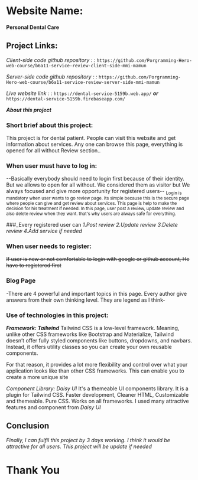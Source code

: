 
# Website Name:
**Personal Dental Care**


## Project Links: 
*Client-side code github repository : :*
`https://github.com/Porgramming-Hero-web-course/b6a11-service-review-client-side-mmi-mamun`

*Server-side code github repository : :*
`https://github.com/Porgramming-Hero-web-course/b6a11-service-review-server-side-mmi-mamun`

*_Live website link : :_*
`https://dental-service-5159b.web.app/`
___or___
`https://dental-service-5159b.firebaseapp.com/`



***About this project***
### Short brief about this project:
This project is for dental patient. People can visit this website and get information about services. Any one can browse this page, everything is opened for all without Review section.. 

### When user must have to log in:
--Basically everybody should need to login first because of their identity. But we allows to open for all without. We considered them as visitor but We always focused and give more opportunity for registered users--
<sub>Login is mandatory when user wants to go review page. Its simple because this is the secure page where people can give and get review about services. This page is help to make the decision for his treatment if needed. In this page, user post a review, update review and also delete review when they want. that's why users are always safe for everything.</sub>

###_Every registered user can
*1.Post review*
*2.Update review*
*3.Delete review*
*4.Add service if needed*

### When user needs to register:
~~If user is new or not comfortable to login with google or github account, He have to registered first~~


### Blog Page
-There are 4 powerful and important topics in this page. Every author give answers from their own thinking level. They are legend as I think-

### Use of technologies in this project:
__*Framework: Tailwind*__
Tailwind CSS is a low-level framework. Meaning, unlike other CSS frameworks like Bootstrap and Materialize, Tailwind doesn’t offer fully styled components like buttons, dropdowns, and navbars. Instead, it offers utility classes so you can create your own reusable components.

For that reason, it provides a lot more flexibility and control over what your application looks like than other CSS frameworks. This can enable you to create a more unique site


_*Component Library: Daisy UI*_
It's a themeable UI components library. It is a plugin for Tailwind CSS. Faster development, Cleaner HTML, Customizable and themeable. Pure CSS. Works on all frameworks. I used many attractive features and component from *Daisy UI*


## Conclusion
_Finally, I can fulfil this project by 3 days working. I think it would be attractive for all users. This project will be update if needed_

# **Thank You** #
